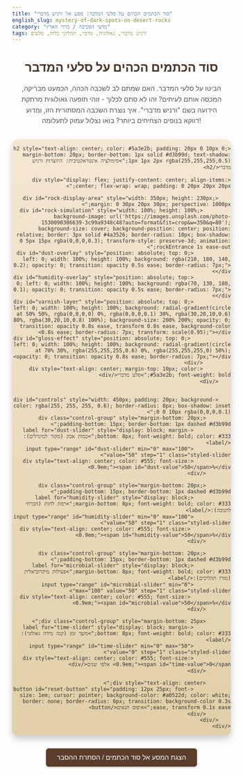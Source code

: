 ```yaml
---
title: "סוד הכתמים הכהים על סלעי המדבר: מסע אל ורניש מדברי"
english_slug: mystery-of-dark-spots-on-desert-rocks
category: "מדעי הסביבה / כדור הארץ"
tags: ורניש מדברי, גאולוגיה, מדבר, תהליכי בליה, סלעים
---
```

# סוד הכתמים הכהים על סלעי המדבר

הביטו על סלעי המדבר. האם שמתם לב לשכבה הכהה, הכמעט מבריקה, המכסה אותם לעיתים? זהו לא סתם לכלוך - זוהי תופעה גאולוגית מרתקת הידועה בשם "ורניש מדברי". איך נוצרת השכבה המסתורית הזו, ומדוע דווקא בנופים הצחיחים ביותר? בואו נצלול עמוק לתעלומה!

<div id="desert-varnish-app" style="direction: rtl; font-family: 'Arial', sans-serif; max-width: 900px; margin: 30px auto; background: linear-gradient(to bottom, #f5e7d3, #e0cfa7); border-radius: 12px; box-shadow: 0 8px 15px rgba(0, 0, 0, 0.2); overflow: hidden;">

    <h2 style="text-align: center; color: #5a3e2b; padding: 20px 0 10px 0; margin-bottom: 20px; border-bottom: 1px solid #d3b99d; text-shadow: 1px 1px 2px rgba(255,255,255,0.5);">סימולציה אינטראקטיבית: היווצרות ורניש מדברי</h2>

    <div style="display: flex; justify-content: center; align-items: center; flex-wrap: wrap; padding: 0 20px 20px 20px;">

        <div id="rock-display-area" style="width: 350px; height: 230px; margin: 0 30px 20px 30px; perspective: 1000px;">
             <div id="rock-simulation" style="width: 100%; height: 100%; background-image: url('https://images.unsplash.com/photo-1530090306639-3c99a9348c48?auto=format&fit=crop&w=350&q=80'); background-size: cover; background-position: center; position: relative; border: 3px solid #4a3526; border-radius: 10px; box-shadow: 0 5px 15px rgba(0,0,0,0.3); transform-style: preserve-3d; animation: rockEntrance 1s ease-out;">
                <div id="dust-overlay" style="position: absolute; top: 0; left: 0; width: 100%; height: 100%; background: rgba(210, 180, 140, 0.2); opacity: 0; transition: opacity 0.5s ease; border-radius: 7px;"></div>
                <div id="humidity-overlay" style="position: absolute; top: 0; left: 0; width: 100%; height: 100%; background: rgba(70, 130, 180, 0.1); opacity: 0; transition: opacity 0.5s ease; border-radius: 7px;"></div>
                <div id="varnish-layer" style="position: absolute; top: 0; left: 0; width: 100%; height: 100%; background: radial-gradient(circle at 50% 50%, rgba(0,0,0,0) 0%, rgba(0,0,0,0.1) 30%, rgba(30,20,10,0.6) 80%, rgba(30,20,10,0.8) 100%); background-size: 200% 200%; opacity: 0; transition: opacity 0.8s ease, transform 0.8s ease, background-color 0.8s ease; border-radius: 7px; transform: scale(0.95);"></div>
                 <div id="gloss-effect" style="position: absolute; top: 0; left: 0; width: 100%; height: 100%; background: radial-gradient(circle at 70% 30%, rgba(255,255,255,0.6) 0%, rgba(255,255,255,0) 50%); opacity: 0; transition: opacity 0.8s ease; border-radius: 7px;"></div>
             </div>
             <div style="text-align: center; margin-top: 10px; color: #5a3e2b; font-weight: bold;">סלע מדברי</div>
        </div>


        <div id="controls" style="width: 450px; padding: 20px; background-color: rgba(255, 255, 255, 0.6); border-radius: 8px; box-shadow: inset 0 0 10px rgba(0,0,0,0.1);">
            <div class="control-group" style="margin-bottom: 20px; padding-bottom: 15px; border-bottom: 1px dashed #d3b99d;">
                <label for="dust-slider" style="display: block; margin-bottom: 8px; font-weight: bold; color: #333;">כמות אבק (מקור למינרלים):</label>
                <input type="range" id="dust-slider" min="0" max="100" value="50" step="1" class="styled-slider">
                <div style="text-align: center; color: #555; font-size: 0.9em;"><span id="dust-value">50</span>%</div>
            </div>

            <div class="control-group" style="margin-bottom: 20px; padding-bottom: 15px; border-bottom: 1px dashed #d3b99d;">
                <label for="humidity-slider" style="display: block; margin-bottom: 8px; font-weight: bold; color: #333;">רמת לחות (הכרחי לתגובה):</label>
                <input type="range" id="humidity-slider" min="0" max="100" value="50" step="1" class="styled-slider">
                 <div style="text-align: center; color: #555; font-size: 0.9em;"><span id="humidity-value">50</span>%</div>
            </div>

            <div class="control-group" style="margin-bottom: 20px; padding-bottom: 15px; border-bottom: 1px dashed #d3b99d;">
                <label for="microbial-slider" style="display: block; margin-bottom: 8px; font-weight: bold; color: #333;">פעילות מיקרוביאלית (מזרז תהליכים):</label>
                <input type="range" id="microbial-slider" min="0" max="100" value="50" step="1" class="styled-slider">
                 <div style="text-align: center; color: #555; font-size: 0.9em;"><span id="microbial-value">50</span>%</div>
            </div>

            <div class="control-group" style="margin-bottom: 25px;">
                <label for="time-slider" style="display: block; margin-bottom: 8px; font-weight: bold; color: #333;">משך זמן (קנה מידה גאולוגי):</label>
                <input type="range" id="time-slider" min="0" max="50" value="0" step="1" class="styled-slider">
                <div style="text-align: center; color: #555; font-size: 0.9em;"><span id="time-value">0</span> אלפי שנים</div>
            </div>

            <div style="text-align: center;">
                <button id="reset-button" style="padding: 12px 25px; font-size: 1em; cursor: pointer; background-color: #a0522d; color: white; border: none; border-radius: 6px; transition: background-color 0.3s ease, transform 0.1s ease;">איפוס תנאים</button>
            </div>
        </div>
    </div>
</div>

<style>
    /* CSS styles within the <style> tag */
    #desert-varnish-app {
        direction: rtl;
        font-family: 'Arial', sans-serif; /* גופן נפוץ וקריא */
        max-width: 900px;
        margin: 30px auto;
        background: linear-gradient(to bottom, #f5e7d3, #e0cfa7); /* רקע מדברי עדין */
        border-radius: 12px;
        box-shadow: 0 8px 15px rgba(0, 0, 0, 0.2);
        overflow: hidden;
        color: #333;
    }

    h1 {
        text-align: center;
        color: #4a3526;
        margin-bottom: 20px;
        font-size: 2em;
        text-shadow: 1px 1px 3px rgba(0,0,0,0.1);
    }

    h2 {
         text-align: center;
         color: #5a3e2b;
         padding: 20px 0 10px 0;
         margin-bottom: 20px;
         border-bottom: 1px solid #d3b99d;
         text-shadow: 1px 1px 2px rgba(255,255,255,0.5);
    }

    p {
        text-align: center;
        margin-bottom: 30px;
        font-size: 1.1em;
        color: #555;
        line-height: 1.6;
        padding: 0 20px; /* הוספת ריפוד לפסקאות מחוץ לאפליקציה */
    }


     #rock-simulation {
        background-image: url('https://images.unsplash.com/photo-1530090306639-3c99a9348c48?auto=format&fit=crop&w=350&q=80'); /* תמונה איכותית יותר לסלע */
        background-size: cover;
        background-position: center;
        position: relative;
        border: 3px solid #4a3526;
        border-radius: 10px;
        box-shadow: 0 5px 15px rgba(0,0,0,0.3);
        transform-style: preserve-3d; /* לטרנספורמציות תלת ממדיות אם נרצה בעתיד */
        overflow: hidden; /* לוודא שהשכבות בפנים נשארות בגבולות הסלע */
     }

     @keyframes rockEntrance {
        from { transform: scale(0.8); opacity: 0.5; }
        to { transform: scale(1); opacity: 1; }
     }


    #dust-overlay, #humidity-overlay {
        position: absolute;
        top: 0;
        left: 0;
        width: 100%;
        height: 100%;
        border-radius: 7px; /* תואם את פינות הסלע הפנימיות */
        pointer-events: none; /* לא להפריע לאינטראקציות */
    }

    #varnish-layer {
        position: absolute;
        top: 0;
        left: 0;
        width: 100%;
        height: 100%;
        background: radial-gradient(circle at 50% 50%, rgba(0,0,0,0) 0%, rgba(0,0,0,0.1) 30%, rgba(30,20,10,0.6) 80%, rgba(30,20,10,0.8) 100%); /* גרדיאנט לכהות מרכזית */
        background-size: 200% 200%; /* כדי שהגרדיאנט ימלא הכל */
        opacity: 0; /* התחל שקוף לגמרי */
        transition: opacity 0.8s ease-out, transform 0.8s ease-out; /* אנימציית הופעה וקנה מידה */
        border-radius: 7px;
        transform: scale(0.95); /* התחל קצת קטן יותר */
        pointer-events: none;
    }

    #gloss-effect {
         position: absolute;
         top: 0;
         left: 0;
         width: 100%;
         height: 100%;
         background: radial-gradient(circle at 70% 30%, rgba(255,255,255,0.6) 0%, rgba(255,255,255,0) 50%); /* אפקט ברק */
         opacity: 0; /* התחל שקוף */
         transition: opacity 0.8s ease-out; /* אנימציית הופעת הברק */
         border-radius: 7px;
         pointer-events: none;
    }


    #controls {
        flex-grow: 1;
        padding: 20px;
        background-color: rgba(255, 255, 255, 0.6); /* רקע חצי שקוף לבקרות */
        border-radius: 8px;
        box-shadow: inset 0 0 10px rgba(0,0,0,0.1);
        min-width: 300px; /* לוודא שהבקרות לא הופכות צרות מדי */
    }

     @media (max-width: 768px) {
        #rock-display-area {
             width: 80%; /* רוחב יחסי במסכים קטנים יותר */
             margin: 0 auto 20px auto; /* ממורכז */
        }
         #controls {
            width: 95%; /* רוחב יחסי */
             margin: 0 auto; /* ממורכז */
             padding: 15px;
        }
         #desert-varnish-app {
            padding: 10px;
         }
     }


    .control-group label {
        font-weight: bold;
        color: #333;
        margin-bottom: 8px;
    }

    .styled-slider {
        -webkit-appearance: none;
        appearance: none;
        width: 100%;
        height: 10px; /* עובי הסליידר */
        background: #d3b99d; /* צבע המסלול */
        outline: none;
        opacity: 0.9;
        transition: opacity .2s ease;
        border-radius: 5px;
        margin: 5px 0;
    }

    .styled-slider:hover {
        opacity: 1;
    }

    /* עיצוב הכפתור (thumb) של הסליידר */
    .styled-slider::-webkit-slider-thumb {
        -webkit-appearance: none;
        appearance: none;
        width: 22px; /* גודל הכפתור */
        height: 22px;
        background: #a0522d; /* צבע הכפתור */
        cursor: pointer;
        border-radius: 50%; /* צורה עגולה */
        border: 2px solid #fff; /* מסגרת לבנה */
        transition: background-color 0.2s ease, transform 0.1s ease;
    }

    .styled-slider::-webkit-slider-thumb:hover {
        background-color: #8b4513; /* צבע כהה יותר בריחוף */
        transform: scale(1.1); /* הגדלה קלה בריחוף */
    }

    .styled-slider::-moz-range-thumb {
        width: 22px;
        height: 22px;
        background: #a0522d;
        cursor: pointer;
        border-radius: 50%;
        border: 2px solid #fff;
        transition: background-color 0.2s ease, transform 0.1s ease;
    }

    .styled-slider::-moz-range-thumb:hover {
        background-color: #8b4513;
        transform: scale(1.1);
    }


    #reset-button {
        background-color: #a0522d; /* צבע כפתור האיפוס */
        color: white;
        border: none;
        border-radius: 6px;
        cursor: pointer;
        padding: 12px 25px;
        font-size: 1em;
        transition: background-color 0.3s ease, transform 0.1s ease;
    }

    #reset-button:hover {
        background-color: #8b4513; /* צבע כהה יותר בריחוף */
        transform: translateY(-2px); /* אפקט קפיצה קל */
        box-shadow: 0 4px 8px rgba(0,0,0,0.2);
    }
     #reset-button:active {
        transform: translateY(0);
         box-shadow: none;
     }


    #explanation {
        margin-top: 40px;
        padding: 20px;
        background-color: rgba(255, 255, 255, 0.7); /* רקע בהיר וחצי שקוף להסבר */
        border-top: 2px solid #d3b99d;
        border-radius: 0 0 12px 12px; /* פינות מעוגלות רק למטה */
    }

    #explanation h3 {
        color: #a0522d; /* צבע כותרות ההסבר */
        margin-top: 20px;
        margin-bottom: 10px;
        font-size: 1.3em;
    }
    #explanation p {
        text-align: right; /* או justify אם רוצים יישור לשוליים */
        margin-bottom: 15px;
        line-height: 1.7;
        color: #555;
        padding: 0; /* הסרת הריפוד שהוספנו קודם לפסקאות הכלליות */
    }
    #explanation ul {
         list-style: disc inside;
         padding-right: 20px;
         color: #555;
         margin-bottom: 15px;
    }
    #explanation li {
         margin-bottom: 8px;
         line-height: 1.6;
    }

    #toggle-explanation {
        display: block;
        margin: 20px auto;
        padding: 12px 25px;
        font-size: 1em;
        cursor: pointer;
        background-color: #5a3e2b; /* צבע כפתור ההסבר */
        color: white;
        border: none;
        border-radius: 6px;
        transition: background-color 0.3s ease, transform 0.1s ease;
        box-shadow: 0 2px 5px rgba(0,0,0,0.2);
    }
     #toggle-explanation:hover {
        background-color: #4a3526;
        transform: translateY(-2px);
         box-shadow: 0 4px 8px rgba(0,0,0,0.3);
     }
     #toggle-explanation:active {
         transform: translateY(0);
          box-shadow: 0 2px 5px rgba(0,0,0,0.2);
     }

</style>

<button id="toggle-explanation">הצגת המסע אל סוד הכתמים / הסתרת ההסבר</button>

<div id="explanation" style="display: none;">
    <h2>מסע אל סוד הכתמים הכהים: כיצד נוצר ורניש מדברי?</h2>

    <p>השכבה הכהה, המבריקה והמסתורית שפוגשת את עינינו על סלעים בנופים צחיחים היא "ורניש מדברי" (Desert Varnish). זהו אינו ציפוי פשוט, אלא סיפור ארוך ומרתק של אלפי ומליוני שנים, שבו חלקיקי אבק קוסמים יחד עם מים ומיקרואורגניזמים ליצירת יצירת אמנות גאולוגית.</p>

    <h3>המרכיבים הסודיים: אבק, מים וחיים זעירים</h3>
    <p>ורניש מדברי נבנה שכבה אחר שכבה, כמו עוגה גאולוגית איטית במיוחד. המרכיבים העיקריים מגיעים אליו בשלוש דרכים:</p>
    <ul>
        <li><strong>אבק נישא ברוח:</strong> רוחות המדבר מעיפות אבק מרוחק, הנוחת על פני הסלעים. אבק זה עשיר בתחמוצות ברזל ומנגן, שהם שנותנים לורניש את צבעו הכהה.</li>
        <li><strong>רסיסי מים:</strong> למרות שהמדבר יבש, טיפות גשם נדירות, ערפל ואפילו טל בבקרים קרירים מספקים את הלחות החיונית. המים ממיסים את המינרלים באבק ובסלע עצמו.</li>
        <li><strong>מיקרואורגניזמים סבלניים:</strong> חיידקים ואצות זעירים שחיים על פני הסלע משחקים תפקיד מפתח! הם "אוכלים" ומעבדים את תחמוצות המנגן והברזל, מזרזים את תהליך החמצון ו"מדביקים" את חלקיקי החרסית והמינרלים יחד. הם כמו "בנאים" זעירים בבניית הורניש.</li>
    </ul>

    <h3>התהליך האיטי: הצטברות לאורך זמן גאולוגי</h3>
    <p>כאשר האבק נוחת על הסלע הלח, המינרלים המומסים באבק ובסלע עצמו מתחילים לנדוד על פני השטח. החיידקים והאצות פועלים את קסמם, מרכזים את הברזל והמנגן. כשהמים מתאדים, המינרלים שוקעים ומתקשים, יוצרים שכבה מיקרוסקופית דקה. התהליך הזה חוזר על עצמו שוב ושוב לאורך אלפי ואף מיליוני שנים, כשהשכבות החדשות מצטברות על גבי הישנות, יוצרות את הורניש הכהה והמבריק שאנו רואים.</p>
    <p>קצב היווצרות הורניש תלוי ישירות בזמינות האבק, תדירות ומשך הרטיבות, וכמות וסוג המיקרואורגניזמים על הסלע. שינויים באחד מהגורמים הללו לאורך הזמן יכולים לשנות את עובי וצבע הורניש.</p>

    <h3>מראה ייחודי ושימושים מדעיים מפתיעים</h3>
    <p>הגוון הכהה של הורניש (מגוונים של חום אדמדם ועד שחור עמוק) תלוי בעיקר ביחס בין תחמוצות הברזל למנגן, ומושפע גם מהמיקרואורגניזמים הספציפיים. ככל שהורניש כהה ועבה יותר, כך לרוב הוא ותיק יותר.</p>
    <p>העובדה שהורניש מצטבר בקצב איטי וקבוע יחסית לאורך תקופות גאולוגיות ארוכות הופכת אותו לכלי רב עוצמה בידי חוקרים. גאולוגים יכולים לנתח את הרכב וקצב היווצרות הורניש על סלעים שונים באזור כדי להבין מתי נחשפו הסלעים הללו (למשל, בעקבות מפולת או שינוי בתוואי נחל) ובכך לתארך אירועים גאולוגיים בנוף. הוא גם יכול לספק רמזים על תנאי אקלים קדומים (פלאו-קלימטולוגיה).</p>
    <p>אז בפעם הבאה שתראו סלע מדברי עם הכתמים הכהים הללו, זכרו שאתם מסתכלים על ארכיון זמן טבעי, שנבנה באיטיות על ידי רוח, מים ויצורים זעירים, ומספר סיפורים בני אלפי שנים על ההיסטוריה של המדבר.</p>
</div>

<script>
    // JavaScript code within the <script> tag
    const dustSlider = document.getElementById('dust-slider');
    const humiditySlider = document.getElementById('humidity-slider');
    const microbialSlider = document.getElementById('microbial-slider');
    const timeSlider = document.getElementById('time-slider');
    const resetButton = document.getElementById('reset-button');
    const dustValueSpan = document.getElementById('dust-value');
    const humidityValueSpan = document.getElementById('humidity-value');
    const microbialValueSpan = document.getElementById('microbial-value');
    const timeValueSpan = document.getElementById('time-value');
    const varnishLayer = document.getElementById('varnish-layer');
    const glossEffect = document.getElementById('gloss-effect'); // קליטת אלמנט הברק
    const dustOverlay = document.getElementById('dust-overlay'); // קליטת שכבת האבק
    const humidityOverlay = document.getElementById('humidity-overlay'); // קליטת שכבת הלחות

    const explanationDiv = document.getElementById('explanation');
    const toggleExplanationButton = document.getElementById('toggle-explanation');

    let varnishLevel = 0; // Represents the accumulated varnish density, 0 to 100

    function updateSimulation() {
        const dust = parseInt(dustSlider.value);
        const humidity = parseInt(humiditySlider.value);
        const microbes = parseInt(microbialSlider.value);
        const time = parseInt(timeSlider.value); // Time in thousands of years

        dustValueSpan.textContent = dust;
        humidityValueSpan.textContent = humidity;
        microbialValueSpan.textContent = microbes;
        timeValueSpan.textContent = time;

        // --- מתמטיקה משופרת לסימולציה ---
        // קצב ההצטברות תלוי בכל הגורמים. כולם חיוניים.
        // נגדיר קצב בסיסי, ונגדיל אותו בהתאם למחוונים.
        // כדי להפוך את כולם לחיוניים, נשתמש במכפלה, אך נדאג שלא יהיה 0 אם אחד מהם 0.
        // נוסיף ערך מינימלי קטן לכל מחוון כדי למנוע כפל באפס שיקפיא את התהליך.
        const minFactor = 0.1; // ערך מינימלי כדי שהקצב לא יהיה אפס מוחלט
        const dustFactor = (dust / 100) + minFactor;
        const humidityFactor = (humidity / 100) + minFactor;
        const microbialFactor = (microbes / 100) + minFactor;

        // קצב ההצטברות הפוטנציאלי (מושפע מהגורמים, אבל עדיין תלוי בזמן לצבירה)
        const accumulationRatePotential = dustFactor * humidityFactor * microbialFactor;

        // רמת הורניש המצטברת תלויה בקצב הפוטנציאלי ובמשך הזמן.
        // TimeSlider הוא 0-50 (אלפי שנים). נמיר אותו לסקאלה של 0-1 לצורך הכפל.
        const timeFactor = (time / 50); // ייתן ערך בין 0 ל-1

        // רמת הורניש הכוללת היא שילוב של הקצב הפוטנציאלי והזמן.
        // נשתמש בפונקציה לא לינארית קלה כדי לשקף שבהתחלה ההצטברות אולי איטית יותר או מהירה יותר תלוי בתנאים
        // נגדיר מקדם כולל שממתן את הקצב ומבטיח 100% מקסימום ב-50k שנים בתנאים אידיאליים (100% בכל הסליידרים).
        // המקדם יהיה כזה ש- 1.1 * 1.1 * 1.1 * 50 * SCALE_FACTOR = 100
        // בערך: 1.33 * 50 * SCALE_FACTOR = 100 => 66.5 * SCALE_FACTOR = 100 => SCALE_FACTOR ~= 1.5
        const scaleFactor = 1.5; // מקדם התאמה לסקאלה 0-100

        varnishLevel = accumulationRatePotential * timeFactor * scaleFactor * 100; // סקאלה ל-0-100

        // לוודא שהרמה נשארת בטווח 0-100
        varnishLevel = Math.max(0, Math.min(100, varnishLevel));

        // --- עדכון ויזואלי ---
        // שקיפות הורניש: 0 (שקוף) עד 0.9 (כהה מאוד)
        const varnishOpacity = varnishLevel / 100 * 0.9;

        // צבע הורניש: מעבר מחום בהיר/אפור לחום כהה/שחור
        // RGBA: (R, G, B, Alpha)
        // צבע בסיס בהיר: [150, 130, 110]
        // צבע יעד כהה: [30, 20, 10]
        const baseColor = [150, 130, 110];
        const targetColor = [30, 20, 10];
        const interpolatedColor = baseColor.map((start, i) =>
             Math.round(start + (targetColor[i] - start) * (varnishLevel / 100))
        );

        // עדכון ה-background באמצעות RGBA כדי לשלוט גם בצבע וגם בשקיפות
        // נשנה את השקיפות הכללית של השכבה במקום רק את ה-rgba ב-background.
        varnishLayer.style.opacity = varnishOpacity;

        // אפקט ברק: הופך בולט יותר כשהורניש כהה יותר (מעל רמה מסוימת)
        if (varnishLevel > 50) {
             const glossOpacity = (varnishLevel - 50) / 50 * 0.5; // עולה מ-0 ל-0.5 כשעוברים מ-50 ל-100
             glossEffect.style.opacity = glossOpacity;
         } else {
             glossEffect.style.opacity = 0;
         }

         // אנימציות עדינות לשינויים בערכי הסליידרים
         // שכבת אבק: שקיפות לפי כמות האבק
         dustOverlay.style.opacity = dust / 100 * 0.3; // מקסימום שקיפות 0.3

         // שכבת לחות: שקיפות לפי רמת הלחות
         humidityOverlay.style.opacity = humidity / 100 * 0.2; // מקסימום שקיפות 0.2

         // אפקט קנה מידה עדין לורניש כשהוא גדל
         const scale = 0.95 + (varnishLevel / 100) * 0.05; // מ-0.95 ל-1
         varnishLayer.style.transform = `scale(${scale})`;
    }

    function resetSimulation() {
        dustSlider.value = 50;
        humiditySlider.value = 50;
        microbialSlider.value = 50;
        timeSlider.value = 0;
        varnishLevel = 0; // Reset internal level
        updateSimulation(); // Update the display to reflect reset
         // לוודא שהברק והאוברליי מתאפסים גם ויזואלית מיד
        glossEffect.style.opacity = 0;
        dustOverlay.style.opacity = 0;
        humidityOverlay.style.opacity = 0;
        varnishLayer.style.opacity = 0; // וגם שכבת הורניש עצמה
         varnishLayer.style.transform = 'scale(0.95)';
    }

    // Add event listeners
    dustSlider.addEventListener('input', updateSimulation);
    humiditySlider.addEventListener('input', updateSimulation);
    microbialSlider.addEventListener('input', updateSimulation);
    timeSlider.addEventListener('input', updateSimulation); // עדכון מיידי בזמן גרירה
    resetButton.addEventListener('click', resetSimulation);

    // Toggle explanation visibility
    toggleExplanationButton.addEventListener('click', () => {
        const isHidden = explanationDiv.style.display === 'none';
        explanationDiv.style.display = isHidden ? 'block' : 'none';
        // הוספת גלילה חלקה לאזור ההסבר אם הוא נפתח
        if (isHidden) {
            explanationDiv.scrollIntoView({ behavior: 'smooth', block: 'start' });
        }
        // הטקסט על הכפתור נשאר סטטי כפי שהוגדר ב-HTML כדי למנוע שינויים תוך כדי ריצה.
        // toggleExplanationButton.textContent = isHidden ? 'הסתר הסבר מורחב' : 'הצגת המסע אל סוד הכתמים / הסתרת ההסבר';
    });

    // Initial update
    updateSimulation();

    // Animate entrance of the simulation container
    const appContainer = document.getElementById('desert-varnish-app');
    appContainer.style.opacity = 0; // Start hidden for animation
    appContainer.style.transform = 'translateY(20px)';
    window.addEventListener('load', () => {
        setTimeout(() => { // Delay slightly to ensure CSS is parsed
            appContainer.style.transition = 'opacity 0.8s ease-out, transform 0.8s ease-out';
            appContainer.style.opacity = 1;
            appContainer.style.transform = 'translateY(0)';
        }, 100); // Short delay
    });


</script>